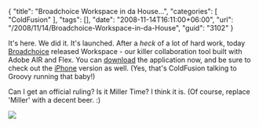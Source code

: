 {
	"title": "Broadchoice Workspace in da House...",
	"categories": [
		"ColdFusion"
	],
	"tags": [],
	"date": "2008-11-14T16:11:00+06:00",
	"url": "/2008/11/14/Broadchoice-Workspace-in-da-House",
	"guid": "3102"
}

It's here. We did it. It's launched. After a <i>heck</i> of a lot of hard work, today <a href="http://www.broadchoice.com">Broadchoice</a> released Workspace - our killer collaboration tool built with Adobe AIR and Flex. You can <a href="http://www.broadchoice.com/what_is_workspace/downloads/">download</a> the application now, and be sure to check out the <a href="http://www.broadchoice.com/what_is_workspace/workspace_mobile/">iPhone</a> version as well. (Yes, that's ColdFusion talking to Groovy running that baby!)

Can I get an official ruling? Is it Miller Time? I think it is. (Of course, replace 'Miller' with a decent beer. :)

<img src="http://www.raymondcamden.com/images//bc.jpg">